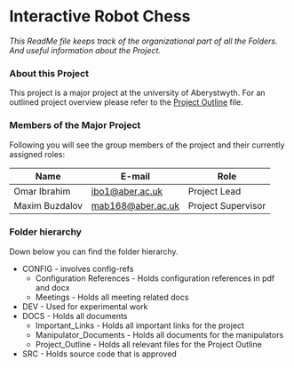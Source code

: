 # Interactive Robot Chess

*This ReadMe file keeps track of the organizational part of all the Folders. And useful information about the Project.*

### About this Project
This project is a major project at the university of Aberystwyth. For an outlined project overview please refer to the [Project Outline](DOCS/Project_Outline/MMP_ProjectOutline.pdf) file.

### Members of the Major Project
Following you will see the group members of the project and their currently assigned roles:

Name | E-mail | Role
------------ | ------------- | -------------
Omar Ibrahim | ibo1@aber.ac.uk | Project Lead
Maxim Buzdalov | mab168@aber.ac.uk | Project Supervisor

### Folder hierarchy
Down below you can find the folder hierarchy.

* CONFIG						- involves config-refs
    * Configuration References  - Holds configuration references in pdf and docx
	* Meetings					- Holds all meeting related docs
* DEV							- Used for experimental work
* DOCS                          - Holds all documents
    * Important_Links		- Holds all important links for the project
    * Manipulator_Documents     - Holds all documents for the manipulators
    * Project_Outline		- Holds all relevant files for the Project Outline
* SRC                           - Holds source code that is approved
